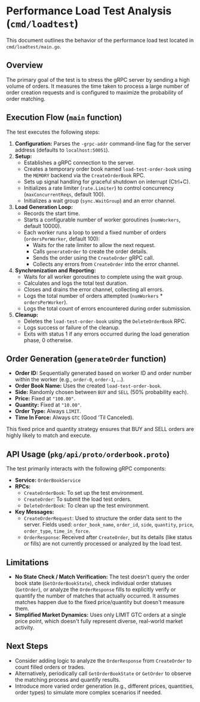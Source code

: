# Performance Load Test Analysis (`cmd/loadtest`)

This document outlines the behavior of the performance load test located in `cmd/loadtest/main.go`.

## Overview

The primary goal of the test is to stress the gRPC server by sending a high volume of orders. It measures the time taken to process a large number of order creation requests and is configured to maximize the probability of order matching.

## Execution Flow (`main` function)

The test executes the following steps:

1.  **Configuration:** Parses the `-grpc-addr` command-line flag for the server address (defaults to `localhost:50051`).
2.  **Setup:**
    *   Establishes a gRPC connection to the server.
    *   Creates a temporary order book named `load-test-order-book` using the `MEMORY` backend via the `CreateOrderBook` RPC.
    *   Sets up signal handling for graceful shutdown on interrupt (Ctrl+C).
    *   Initializes a rate limiter (`rate.Limiter`) to control concurrency (`maxConcurrentReqs`, default 100).
    *   Initializes a wait group (`sync.WaitGroup`) and an error channel.
3.  **Load Generation Loop:**
    *   Records the start time.
    *   Starts a configurable number of worker goroutines (`numWorkers`, default 10000).
    *   Each worker runs a loop to send a fixed number of orders (`ordersPerWorker`, default 100):
        *   Waits for the rate limiter to allow the next request.
        *   Calls `generateOrder` to create the order details.
        *   Sends the order using the `CreateOrder` gRPC call.
        *   Collects any errors from `CreateOrder` into the error channel.
4.  **Synchronization and Reporting:**
    *   Waits for all worker goroutines to complete using the wait group.
    *   Calculates and logs the total test duration.
    *   Closes and drains the error channel, collecting all errors.
    *   Logs the total number of orders attempted (`numWorkers` * `ordersPerWorker`).
    *   Logs the total count of errors encountered during order submission.
5.  **Cleanup:**
    *   Deletes the `load-test-order-book` using the `DeleteOrderBook` RPC.
    *   Logs success or failure of the cleanup.
    *   Exits with status 1 if any errors occurred during the load generation phase, 0 otherwise.

## Order Generation (`generateOrder` function)

*   **Order ID:** Sequentially generated based on worker ID and order number within the worker (e.g., `order-0`, `order-1`, ...).
*   **Order Book Name:** Uses the created `load-test-order-book`.
*   **Side:** Randomly chosen between `BUY` and `SELL` (50% probability each).
*   **Price:** Fixed at `"100.00"`.
*   **Quantity:** Fixed at `"10.00"`.
*   **Order Type:** Always `LIMIT`.
*   **Time In Force:** Always `GTC` (Good 'Til Canceled).

This fixed price and quantity strategy ensures that BUY and SELL orders are highly likely to match and execute.

## API Usage (`pkg/api/proto/orderbook.proto`)

The test primarily interacts with the following gRPC components:

*   **Service:** `OrderBookService`
*   **RPCs:**
    *   `CreateOrderBook`: To set up the test environment.
    *   `CreateOrder`: To submit the load test orders.
    *   `DeleteOrderBook`: To clean up the test environment.
*   **Key Messages:**
    *   `CreateOrderRequest`: Used to structure the order data sent to the server. Fields used: `order_book_name`, `order_id`, `side`, `quantity`, `price`, `order_type`, `time_in_force`.
    *   `OrderResponse`: Received after `CreateOrder`, but its details (like status or fills) are not currently processed or analyzed by the load test.

## Limitations

*   **No State Check / Match Verification:** The test doesn't query the order book state (`GetOrderBookState`), check individual order statuses (`GetOrder`), or analyze the `OrderResponse` fills to explicitly verify or quantify the number of matches that actually occurred. It assumes matches happen due to the fixed price/quantity but doesn't measure them.
*   **Simplified Market Dynamics:** Uses only LIMIT GTC orders at a single price point, which doesn't fully represent diverse, real-world market activity.

## Next Steps

*   Consider adding logic to analyze the `OrderResponse` from `CreateOrder` to count filled orders or trades.
*   Alternatively, periodically call `GetOrderBookState` or `GetOrder` to observe the matching process and quantify results.
*   Introduce more varied order generation (e.g., different prices, quantities, order types) to simulate more complex scenarios if needed. 